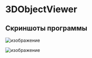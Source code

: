 # 3DObjectViewer

## Скриншоты программы
![изображение](https://github.com/SergSokov/3DObjectViewer/assets/158020756/ec1c9844-ae77-4524-9b17-00aa48abf3b8)

![изображение](https://github.com/SergSokov/3DObjectViewer/assets/158020756/5856b8f6-5689-4dc1-899d-18a00a856ae9)
